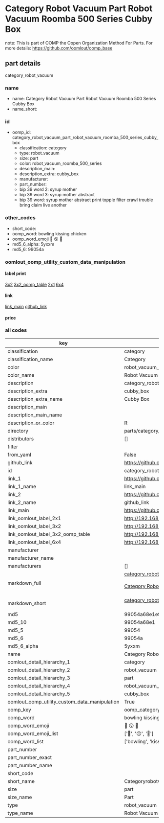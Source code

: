 # Category Robot Vacuum Part Robot Vacuum Roomba 500 Series Cubby Box  

note: This is part of OOMP the Oopen Organization Method For Parts. For more details: https://github.com/oomlout/oomp_base

##  part details



category_robot_vacuum

### name
* name: Category Robot Vacuum Part Robot Vacuum Roomba 500 Series Cubby Box
* name_short: 
### id
* oomp_id: category_robot_vacuum_part_robot_vacuum_roomba_500_series_cubby_box
  * classification: category
  * type: robot_vacuum
  * size: part
  * color: robot_vacuum_roomba_500_series
  * description_main: 
  * description_extra: cubby_box
  * manufacturer: 
  * part_number: 
  * bip 39 word 2: syrup mother
  * bip 39 word 3: syrup mother abstract
  * bip 39 word: syrup mother abstract print topple filter crawl trouble bring claim live another

### other_codes
* short_code: 
* oomp_word: bowling kissing chicken
* oomp_word_emoji :bowling: :kissing: :chicken:
* md5_6_alpha: 5yxxm
* md5_6: 99054a






### oomlout_oomp_utility_custom_data_manipulation
#### label print
[3x2](http://192.168.1.245:1112/?label=oomp%205yxxm)
[3x2_oomp_table](http://192.168.1.107:1112/?label=oomp%205yxxm)
[2x1](http://192.168.1.242:1112/?label=oomp%205yxxm)
[6x4](http://192.168.1.55:1112/?label=oomp%205yxxm)    

#### link

[link_main](https://github.com/oomlout/oomlout_oomp_current_version_messy/tree/main/parts/category_robot_vacuum_part_robot_vacuum_roomba_500_series_cubby_box) [github_link](https://github.com/oomlout/oomlout_oomp_part_src/tree/main/parts/category_robot_vacuum_part_robot_vacuum_roomba_500_series_cubby_box)                             

#### price







### all codes 
| key | value |  
| --- | --- |  
| classification | category |  
| classification_name | Category |  
| color | robot_vacuum_roomba_500_series |  
| color_name | Robot Vacuum Roomba 500 Series |  
| description | category_robot_vacuum |  
| description_extra | cubby_box |  
| description_extra_name | Cubby Box |  
| description_main |  |  
| description_main_name |  |  
| description_or_color | R  |  
| directory | parts/category_robot_vacuum_part_robot_vacuum_roomba_500_series_cubby_box |  
| distributors | [] |  
| filter |  |  
| from_yaml | False |  
| github_link | https://github.com/oomlout/oomlout_oomp_part_src/tree/main/parts/category_robot_vacuum_part_robot_vacuum_roomba_500_series_cubby_box |  
| id | category_robot_vacuum_part_robot_vacuum_roomba_500_series_cubby_box |  
| link_1 | https://github.com/oomlout/oomlout_oomp_current_version_messy/tree/main/parts/category_robot_vacuum_part_robot_vacuum_roomba_500_series_cubby_box |  
| link_1_name | link_main |  
| link_2 | https://github.com/oomlout/oomlout_oomp_part_src/tree/main/parts/category_robot_vacuum_part_robot_vacuum_roomba_500_series_cubby_box |  
| link_2_name | github_link |  
| link_main | https://github.com/oomlout/oomlout_oomp_current_version_messy/tree/main/parts/category_robot_vacuum_part_robot_vacuum_roomba_500_series_cubby_box |  
| link_oomlout_label_2x1 | http://192.168.1.242:1112/?label=oomp%205yxxm |  
| link_oomlout_label_3x2 | http://192.168.1.245:1112/?label=oomp%205yxxm |  
| link_oomlout_label_3x2_oomp_table | http://192.168.1.107:1112/?label=oomp%205yxxm |  
| link_oomlout_label_6x4 | http://192.168.1.55:1112/?label=oomp%205yxxm |  
| manufacturer |  |  
| manufacturer_name |  |  
| manufacturers | [] |  
| markdown_full | [category_robot_vacuum_part_robot_vacuum_roomba_500_series_cubby_box](https://github.com/oomlout/oomlout_oomp_current_version_messy/tree/main/parts/category_robot_vacuum_part_robot_vacuum_roomba_500_series_cubby_box)<br>[](https://github.com/oomlout/oomlout_oomp_current_version_messy/tree/main/parts/category_robot_vacuum_part_robot_vacuum_roomba_500_series_cubby_box)<br>[Category Robot Vacuum Part Robot Vacuum Roomba 500 Series Cubby Box](https://github.com/oomlout/oomlout_oomp_current_version_messy/tree/main/parts/category_robot_vacuum_part_robot_vacuum_roomba_500_series_cubby_box)<br><br> |  
| markdown_short | [category_robot_vacuum_part_robot_vacuum_roomba_500_series_cubby_box](https://github.com/oomlout/oomlout_oomp_current_version_messy/tree/main/parts/category_robot_vacuum_part_robot_vacuum_roomba_500_series_cubby_box)<br><br> |  
| md5 | 99054a68e1e9065559f29aac01e40ee5 |  
| md5_10 | 99054a68e1 |  
| md5_5 | 99054 |  
| md5_6 | 99054a |  
| md5_6_alpha | 5yxxm |  
| name | Category Robot Vacuum Part Robot Vacuum Roomba 500 Series Cubby Box |  
| oomlout_detail_hierarchy_1 | category |  
| oomlout_detail_hierarchy_2 | robot_vacuum |  
| oomlout_detail_hierarchy_3 | part |  
| oomlout_detail_hierarchy_4 | robot_vacuum_roomba_500_series |  
| oomlout_detail_hierarchy_5 | cubby_box |  
| oomlout_oomp_utility_custom_data_manipulation | True |  
| oomp_key | oomp_category_robot_vacuum_part_robot_vacuum_roomba_500_series_cubby_box |  
| oomp_word | bowling kissing chicken |  
| oomp_word_emoji | :bowling: :kissing: :chicken: |  
| oomp_word_emoji_list | [':bowling:', ':kissing:', ':chicken:'] |  
| oomp_word_list | ['bowling', 'kissing', 'chicken'] |  
| part_number |  |  
| part_number_exact |  |  
| part_number_name |  |  
| short_code |  |  
| short_name | Categoryrobotvacuum |  
| size | part |  
| size_name | Part |  
| type | robot_vacuum |  
| type_name | Robot Vacuum |  
